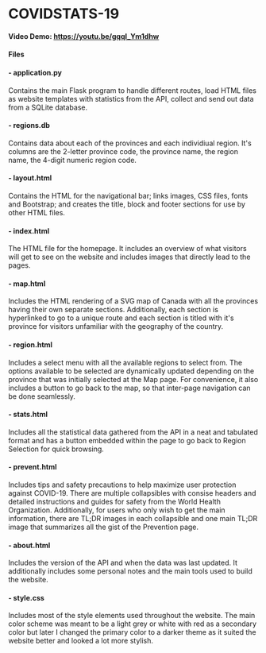 [//]: # (Your README.md file should be minimally multiple paragraphs in length, and should explain what your project is, what each of the files you wrote for the project contains and does, and if you debated certain design choices, explaining why you made them. Ensure you allocate sufficient time and energy to writing a README.md that you are proud of and that documents your project thoroughly. Be proud of it!)

# COVIDSTATS-19
#### **Video Demo:**  https://youtu.be/gqqI_Ym1dhw
#### **Files**
#### - application.py
Contains the main Flask program to handle different routes, load HTML files as website templates with statistics from the API, collect and send out data from a SQLite database. 
#### - regions.db
Contains data about each of the provinces and each individiual region. It's columns are the 2-letter province code, the province name, the region name, the 4-digit numeric region code.
#### - layout.html
Contains the HTML for the navigational bar; links images, CSS files, fonts and Bootstrap; and creates the title, block and footer sections for use by other HTML files.
#### - index.html
The HTML file for the homepage. It includes an overview of what visitors will get to see on the website and includes images that directly lead to the pages.
#### - map.html
Includes the HTML rendering of a SVG map of Canada with all the provinces having their own separate sections. Additionally, each section is hyperlinked to go to a unique route and each section is titled with it's province for visitors unfamiliar with the geography of the country.
#### - region.html
Includes a select menu with all the available regions to select from. The options available to be selected are dynamically updated depending on the province that was initially selected at the Map page. For convenience, it also includes a button to go back to the map, so that inter-page navigation can be done seamlessly. 
#### - stats.html
Includes all the statistical data gathered from the API in a neat and tabulated format and has a button embedded within the page to go back to Region Selection for quick browsing. 
#### - prevent.html
Includes tips and safety precautions to help maximize user protection against COVID-19. There are multiple collapsibles with consise headers and detailed instructions and guides for safety from the World Health Organization. Additionally, for users who only wish to get the main information, there are TL;DR images in each collapsible and one main TL;DR image that summarizes all the gist of the Prevention page.
#### - about.html
Includes the version of the API and when the data was last updated. It additionally includes some personal notes and the main tools used to build the website.
#### - style.css
Includes most of the style elements used throughout the website. The main color scheme was meant to be a light grey or white with red as a secondary color but later I changed the primary color to a darker theme as it suited the website better and looked a lot more stylish.
